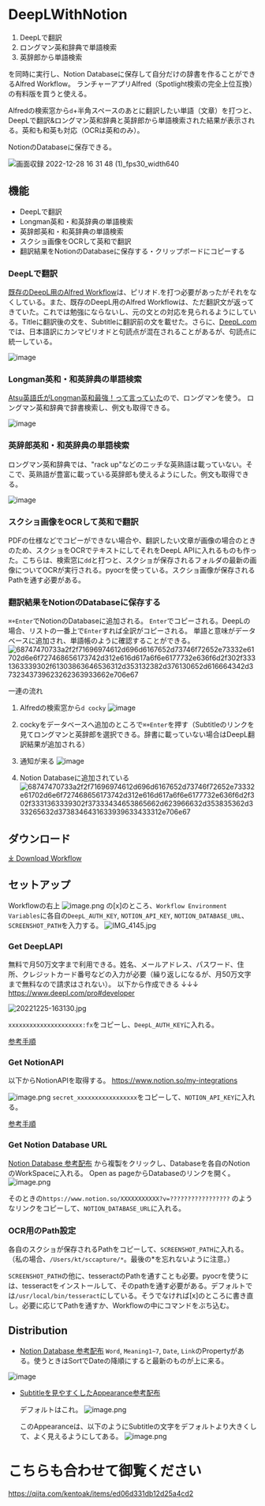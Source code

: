 # DeepLWithNotion

1. DeepLで翻訳
2. ロングマン英和辞典で単語検索
3. 英辞郎から単語検索

を同時に実行し、Notion Databaseに保存して自分だけの辞書を作ることができるAlfred Workflow。
ランチャーアプリAlfred（Spotlight検索の完全上位互換）の有料版を買うと使える。

Alfredの検索窓から`d`+半角スペースのあとに翻訳したい単語（文章）を打つと、DeepLで翻訳&ロングマン英和辞典と英辞郎から単語検索された結果が表示される。英和も和英も対応（OCRは英和のみ）。

NotionのDatabaseに保存できる。

![画面収録 2022-12-28 16 31 48 (1)_fps30_width640](https://user-images.githubusercontent.com/43945931/209777244-8d4b5cfd-680d-462f-b395-ee856c0d39c4.gif)



## 機能

* DeepLで翻訳
* Longman英和・和英辞典の単語検索
* 英辞郎英和・和英辞典の単語検索
* スクショ画像をOCRして英和で翻訳
* 翻訳結果をNotionのDatabaseに保存する・クリップボードにコピーする

### DeepLで翻訳
[既存のDeepL用のAlfred Workflow](https://www.packal.org/workflow/deepl-translate)は、ピリオド.を打つ必要があったがそれをなくしている。また、既存のDeepL用のAlfred Workflowは、ただ翻訳文が返ってきていた。これでは勉強にならないし、元の文との対応を見られるようにしている。Titleに翻訳後の文を、Subtitleに翻訳前の文を載せた。さらに、[DeepL.com](https://www.deepl.com/translator)では、日本語訳にカンマピリオドと句読点が混在されることがあるが、句読点に統一している。

![image](https://user-images.githubusercontent.com/43945931/209459707-26a52b81-1e77-4e9d-acca-9960bebc44cc.png)

### Longman英和・和英辞典の単語検索
[Atsu英語氏がLongman英和最強！って言っていた](https://twitter.com/atsueigo/status/1204702821595004928?ref_src=twsrc%5Etfw%7Ctwcamp%5Etweetembed%7Ctwterm%5E1204702821595004928%7Ctwgr%5E3892e63e53556ed517de642ad6e4787c3a44e23c%7Ctwcon%5Es1_&ref_url=https%3A%2F%2Fqiita.com%2Fkentoak%2Fitems%2Ff08c914f1f5c41c09597)ので、ロングマンを使う。
ロングマン英和辞典で辞書検索し、例文も取得できる。

![image](https://user-images.githubusercontent.com/43945931/210131553-e68d9c3c-5187-4f6e-8efb-908d743dafaa.png)



### 英辞郎英和・和英辞典の単語検索
ロングマン英和辞典では、"rack up"などのニッチな英熟語は載っていない。そこで、英熟語が豊富に載っている英辞郎も使えるようにした。例文も取得できる。

![image](https://user-images.githubusercontent.com/43945931/210131555-8818fabd-2dae-4b65-b061-54f8ef290ba9.png)



### スクショ画像をOCRして英和で翻訳
PDFの仕様などでコピーができない場合や、翻訳したい文章が画像の場合のときのため、スクショをOCRでテキストにしてそれをDeepL APIに入れるものも作った。こちらは、検索窓に`dd`と打つと、スクショが保存されるフォルダの最新の画像についてOCRが実行される。pyocrを使っている。スクショ画像が保存されるPathを通す必要がある。


### 翻訳結果をNotionのDatabaseに保存する
`⌘+Enter`でNotionのDatabaseに追加される。
`Enter`でコピーされる。DeepLの場合、リストの一番上で`Enter`すれば全訳がコピーされる。
単語と意味がデータベースに追加され、単語帳のように確認することができる。
   ![68747470733a2f2f71696974612d696d6167652d73746f72652e73332e61702d6e6f727468656173742d312e616d617a6f6e6177732e636f6d2f302f3331363339302f61303863646536312d353132382d376130652d616664342d3732343739623262363933662e706e67](https://user-images.githubusercontent.com/43945931/209459908-3625aec0-a84b-4cfb-97b8-fefa0100381e.png)
  
一連の流れ
1. Alfredの検索窓から`d cocky`
 ![image](https://user-images.githubusercontent.com/43945931/210131598-0bf14e34-c19d-45be-8e7c-04bbcc6536ae.png)


2. cockyをデータベースへ追加のところで`⌘+Enter`を押す（Subtitleのリンクを見てロングマンと英辞郎を選択できる。辞書に載っていない場合はDeepL翻訳結果が追加される）
3. 通知が来る
  ![image](https://user-images.githubusercontent.com/43945931/209459663-72679bb9-78ec-4ee6-9eaf-f3b7a3a88aa2.png)
4. Notion Databaseに追加されている
![68747470733a2f2f71696974612d696d6167652d73746f72652e73332e61702d6e6f727468656173742d312e616d617a6f6e6177732e636f6d2f302f3331363339302f37333434653865662d623966632d353835362d333265632d3738346431633939633433312e706e67](https://user-images.githubusercontent.com/43945931/209459922-16fb599b-a3e0-4a52-9060-97b3a940d12d.png)

## ダウンロード
<a href='https://github.com/kentoak/deepLAlfred/releases/download/version1.1/DeepLWithNotion.alfredworkflow'>⤓ Download Workflow</a>

## セットアップ
Workflowの右上
![image.png](https://qiita-image-store.s3.ap-northeast-1.amazonaws.com/0/316390/dcd3f12d-feb5-6d6f-a579-2942870bbf3c.png)
の[x]のところ、`Workflow Environment Variables`に各自の`DeepL_AUTH_KEY`, `NOTION_API_KEY`, `NOTION_DATABASE_URL`、`SCREENSHOT_PATH`を入力する。
![IMG_4145.jpg](https://qiita-image-store.s3.ap-northeast-1.amazonaws.com/0/316390/19544028-4424-2de6-6be8-b9aa57e69ad9.jpeg)

### Get DeepLAPI
無料で月50万文字まで利用できる。姓名、メールアドレス、パスワード、住所、クレジットカード番号などの入力が必要（繰り返しになるが、月50万文字まで無料なので請求はされない）。
以下から作成できる ↓↓↓
https://www.deepl.com/pro#developer

![20221225-163130.jpg](https://qiita-image-store.s3.ap-northeast-1.amazonaws.com/0/316390/2e6d25ee-f05c-57ca-d09d-65681d28b75a.jpeg)

`xxxxxxxxxxxxxxxxxxxxx:fx`をコピーし、`DeepL_AUTH_KEY`に入れる。

[参考手順](https://keikenchi.com/how-to-get-a-free-api-key-for-deepl-translator)

### Get NotionAPI
以下からNotionAPIを取得する。
https://www.notion.so/my-integrations

![image.png](https://qiita-image-store.s3.ap-northeast-1.amazonaws.com/0/316390/68182318-5cd8-14f5-3083-7b2197d3d1e7.png)
`secret_xxxxxxxxxxxxxxxxx`をコピーして、`NOTION_API_KEY`に入れる。


[参考手順](https://zenn.dev/utah/articles/da8239aca15335)

### Get Notion Database URL
[Notion Database 参考配布](https://sedate-albatross-de7.notion.site/dd45f9f9f9854528825e05ad9a7977cf) から複製をクリックし、Databaseを各自のNotionのWorkSpaceに入れる。
Open as pageからDatabaseのリンクを開く。
![image.png](https://qiita-image-store.s3.ap-northeast-1.amazonaws.com/0/316390/11079987-a299-c9e7-6c11-cc6796355c8d.png)

そのときの`https://www.notion.so/XXXXXXXXXXX?v=?????????????????` のようなリンクをコピーして、`NOTION_DATABASE_URL`に入れる。

### OCR用のPath設定

各自のスクショが保存されるPathをコピーして、`SCREENSHOT_PATH`に入れる。（私の場合、`/Users/kt/sccapture/*`。最後の*を忘れないように注意。）

`SCREENSHOT_PATH`の他に、tesseractのPathを通すことも必要。pyocrを使うには、tesseractをインストールして、そのpathを通す必要がある。デフォルトでは`/usr/local/bin/tesseract`にしている。そうでなければ[x]のところに書き直し。必要に応じてPathを通すか、Workflowの中にコマンドをぶち込む。

## Distribution
* [Notion Database 参考配布](
https://sedate-albatross-de7.notion.site/dd45f9f9f9854528825e05ad9a7977cf)
`Word`, `Meaning1~7`, `Date`, `Link`のPropertyがある。使うときはSortでDateの降順にすると最新のものが上に来る。
 
 ![image](https://user-images.githubusercontent.com/43945931/209460636-18168e6f-664c-4040-b897-df2d064e2217.png)


* [Subtitleを見やすくしたAppearance参考配布](https://www.alfredapp.com/extras/theme/hwZohFvH5J/)

   デフォルトはこれ。
   ![image.png](https://qiita-image-store.s3.ap-northeast-1.amazonaws.com/0/316390/647d2a42-3d08-57f0-927f-c8aa38c645c1.png)

   このAppearanceは、以下のようにSubtitleの文字をデフォルトより大きくして、よく見えるようにしてある。
   ![image.png](https://qiita-image-store.s3.ap-northeast-1.amazonaws.com/0/316390/8529a5ff-f2f9-b7af-d4dc-fbc032c0098e.png)


# こちらも合わせて御覧ください
https://qiita.com/kentoak/items/ed06d331db12d25a4cd2

